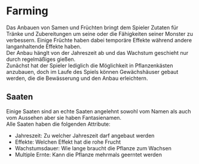 # Farming
Das Anbauen von Samen und Früchten bringt dem Spieler Zutaten für Tränke und Zubereitungen um seine oder die Fähigkeiten seiner Monster zu verbessern. Einige Früchte haben dabei temporäre Effekte während andere langanhaltende Effekte haben.  
Der Anbau hänglt von der Jahreszeit ab und das Wachstum geschieht nur durch regelmäßiges gießen.  
Zunächst hat der Spieler lediglich die Möglichkeit in Pflanzenkästen anzubauen, doch im Laufe des Spiels können Gewächshäuser gebaut werden, die die Bewässerung und den Anbau erleichtern.

## Saaten
Einige Saaten sind an echte Saaten angelehnt sowohl vom Namen als auch vom Aussehen aber sie haben Fantasienamen.  
Alle Saaten haben die folgenden Attribute:
- Jahreszeit: Zu welcher Jahreszeit darf angebaut werden
- Effekte: Welchen Effekt hat die rohe Frucht
- Wachstumsdauer: Wie lange braucht die Pflanze zum Wachsen
- Multiple Ernte: Kann die Pflanze mehrmals geerntet werden